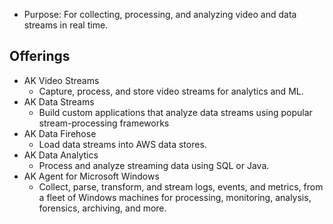 - Purpose: For collecting, processing, and analyzing video and data streams in real time.

## Offerings
- AK Video Streams
	- Capture, process, and store video streams for analytics and ML.
- AK Data Streams
	- Build custom applications that analyze data streams using popular stream-processing frameworks
- AK Data Firehose
	- Load data streams into AWS data stores.
- AK Data Analytics
	- Process and analyze streaming data using SQL or Java.
- AK Agent for Microsoft Windows
	- Collect, parse, transform, and stream logs, events, and metrics, from a fleet of Windows machines for processing, monitoring, analysis, forensics, archiving, and more.